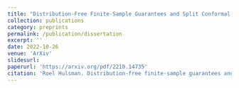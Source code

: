 ```yaml
---
title: "Distribution-Free Finite-Sample Guarantees and Split Conformal Prediction"
collection: publications
category: preprints
permalink: /publication/dissertation
excerpt: ''
date: 2022-10-26
venue: 'ArXiv'
slidesurl: 
paperurl: 'https://arxiv.org/pdf/2210.14735'
citation: 'Roel Hulsman. Distribution-free finite-sample guarantees and split conformal prediction. arXiv preprint arXiv:2210.14735, 2022.'
---
```


